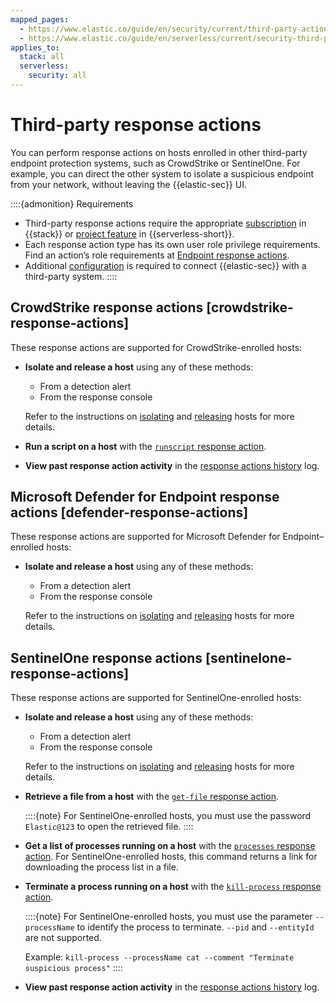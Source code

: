 ```yaml
---
mapped_pages:
  - https://www.elastic.co/guide/en/security/current/third-party-actions.html
  - https://www.elastic.co/guide/en/serverless/current/security-third-party-actions.html
applies_to:
  stack: all
  serverless:
    security: all
---
```


# Third-party response actions


You can perform response actions on hosts enrolled in other third-party endpoint protection systems, such as CrowdStrike or SentinelOne. For example, you can direct the other system to isolate a suspicious endpoint from your network, without leaving the {{elastic-sec}} UI.

::::{admonition} Requirements
* Third-party response actions require the appropriate [subscription](https://www.elastic.co/pricing) in {{stack}} or [project feature](/deploy-manage/deploy/elastic-cloud/project-settings.md) in {{serverless-short}}.
* Each response action type has its own user role privilege requirements. Find an action’s role requirements at [Endpoint response actions](/solutions/security/endpoint-response-actions.md).
* Additional [configuration](/solutions/security/endpoint-response-actions/configure-third-party-response-actions.md) is required to connect {{elastic-sec}} with a third-party system.
::::


## CrowdStrike response actions [crowdstrike-response-actions]

These response actions are supported for CrowdStrike-enrolled hosts:

* **Isolate and release a host** using any of these methods:

    * From a detection alert
    * From the response console

    Refer to the instructions on [isolating](/solutions/security/endpoint-response-actions/isolate-host.md#isolate-a-host) and [releasing](/solutions/security/endpoint-response-actions/isolate-host.md#release-a-host) hosts for more details.

* **Run a script on a host** with the [`runscript` response action](/solutions/security/endpoint-response-actions.md#runscript).
* **View past response action activity** in the [response actions history](/solutions/security/endpoint-response-actions/response-actions-history.md) log.


## Microsoft Defender for Endpoint response actions [defender-response-actions]

These response actions are supported for Microsoft Defender for Endpoint–enrolled hosts:

* **Isolate and release a host** using any of these methods:

    * From a detection alert
    * From the response console

    Refer to the instructions on [isolating](/solutions/security/endpoint-response-actions/isolate-host.md#isolate-a-host) and [releasing](/solutions/security/endpoint-response-actions/isolate-host.md#release-a-host) hosts for more details.


## SentinelOne response actions [sentinelone-response-actions]

These response actions are supported for SentinelOne-enrolled hosts:

* **Isolate and release a host** using any of these methods:

    * From a detection alert
    * From the response console

    Refer to the instructions on [isolating](/solutions/security/endpoint-response-actions/isolate-host.md#isolate-a-host) and [releasing](/solutions/security/endpoint-response-actions/isolate-host.md#release-a-host) hosts for more details.

* **Retrieve a file from a host** with the [`get-file` response action](/solutions/security/endpoint-response-actions.md#get-file).

    ::::{note}
    For SentinelOne-enrolled hosts, you must use the password `Elastic@123` to open the retrieved file.
    ::::

* **Get a list of processes running on a host** with the [`processes` response action](/solutions/security/endpoint-response-actions.md#processes). For SentinelOne-enrolled hosts, this command returns a link for downloading the process list in a file.
* **Terminate a process running on a host** with the [`kill-process` response action](/solutions/security/endpoint-response-actions.md#kill-process).

    ::::{note}
    For SentinelOne-enrolled hosts, you must use the parameter `--processName` to identify the process to terminate. `--pid` and `--entityId` are not supported.

    Example: `kill-process --processName cat --comment "Terminate suspicious process"`
    ::::

* **View past response action activity** in the [response actions history](/solutions/security/endpoint-response-actions/response-actions-history.md) log.
